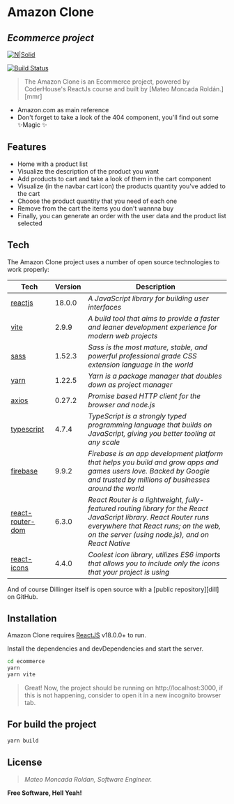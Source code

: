 # Amazon Clone
## _Ecommerce project_

[![N|Solid](https://res.cloudinary.com/hdsqazxtw/image/upload/f_auto/f_auto/v1557348830/coderhouse_avkeo7.svg)](https://www.coderhouse.com.co/)

[![Build Status](https://travis-ci.org/joemccann/dillinger.svg?branch=master)](https://github.com/Matthew-m-r/ecommerce-ft)

>The Amazon Clone is an Ecommerce project, powered by CoderHouse's ReactJs course and built by [Mateo Moncada Roldán.][mmr]

- Amazon.com as main reference
- Don't forget to take a look of the 404 component, you'll find out some ✨Magic ✨

## Features

- Home with a product list
- Visualize the description of the product you want
- Add products to cart and take a look of them in the cart component
- Visualize (in the navbar cart icon) the products quantity you've added to the cart
- Choose the product quantity that you need of each one
- Remove from the cart the items you don't wannna buy
- Finally, you can generate an order with the user data and the product list selected 


## Tech

The Amazon Clone project uses a number of open source technologies to work properly:

| Tech | Version | Description |
| ------ | ------ | ------ |
| [reactjs] | 18.0.0 | _A JavaScript library for building user interfaces_
| [vite] | 2.9.9 | _A build tool that aims to provide a faster and leaner development experience for modern web projects_
| [sass] | 1.52.3 | _Sass is the most mature, stable, and powerful professional grade CSS extension language in the world_
| [yarn] | 1.22.5 | _Yarn is a package manager that doubles down as project manager_
| [axios] | 0.27.2 | _Promise based HTTP client for the browser and node.js_
| [typescript] | 4.7.4 | _TypeScript is a strongly typed programming language that builds on JavaScript, giving you better tooling at any scale_
| [firebase] | 9.9.2 | _Firebase is an app development platform that helps you build and grow apps and games users love. Backed by Google and trusted by millions of businesses around the world_
| [react-router-dom] | 6.3.0 | _React Router is a lightweight, fully-featured routing library for the React JavaScript library. React Router runs everywhere that React runs; on the web, on the server (using node.js), and on React Native_
| [react-icons] | 4.4.0 | _Coolest icon library, utilizes ES6 imports that allows you to include only the icons that your project is using_

And of course Dillinger itself is open source with a [public repository][dill]
 on GitHub.

## Installation

Amazon Clone requires [ReactJS] v18.0.0+ to run.

Install the dependencies and devDependencies and start the server.

```sh
cd ecommerce
yarn
yarn vite
```
> Great! Now, the project should be running on http://localhost:3000, if this is not happening, consider to open it in a new incognito browser tab.

## For build the project

```sh
yarn build
```
## License

>_Mateo Moncada Roldan, Software Engineer._

**Free Software, Hell Yeah!**

[//]: # (These are reference links used in the body of this note)

   [ReactJS]: <http://reactjs.org>
   [Vite]: <https://vitejs.dev/>
   [SASS]: <https://sass-lang.com/>
   [Yarn]: <https://yarnpkg.com/>
   [Axios]: <https://axios-http.com/docs/intro>
   [typescript]: <https://www.typescriptlang.org/>
   [firebase]: <https://www.typescriptlang.org/>
   [react-router-dom]: <https://yarnpkg.com/package/react-router-dom>
   [react-icons]: <https://react-icons.github.io/react-icons/>